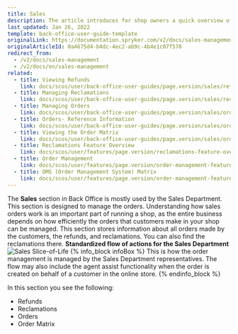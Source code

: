 ```yaml
---
title: Sales
description: The article introduces for shop owners a quick overview of the Sales section, such as Refunds, Orders, Order Matrix, and Reclamations in the Back Office.
last_updated: Jan 26, 2022
template: back-office-user-guide-template
originalLink: https://documentation.spryker.com/v2/docs/sales-management
originalArticleId: 0a4675d4-b4dc-4ec2-ab9c-4b4e1c07f578
redirect_from:
  - /v2/docs/sales-management
  - /v2/docs/en/sales-management
related:
  - title: Viewing Refunds
    link: docs/scos/user/back-office-user-guides/page.version/sales/refunds/viewing-refunds.html
  - title: Managing Reclamations
    link: docs/scos/user/back-office-user-guides/page.version/sales/reclamations/managing-reclamations.html
  - title: Managing Orders
    link: docs/scos/user/back-office-user-guides/page.version/sales/orders/managing-orders.html
  - title: Orders- Reference Information
    link: docs/scos/user/back-office-user-guides/page.version/sales/orders/references/orders-reference-information.html
  - title: Viewing the Order Matrix
    link: docs/scos/user/back-office-user-guides/page.version/sales/order-matrix/viewing-the-order-matrix.html
  - title: Reclamations Feature Overview
    link: docs/scos/user/features/page.version/reclamations-feature-overview.html
  - title: Order Management
    link: docs/scos/user/features/page.version/order-management-feature-overview/order-management-feature-overview.html
  - title: OMS (Order Management System) Matrix
    link: docs/scos/user/features/page.version/order-management-feature-overview/oms-order-management-system-matrix.html
---
```


The **Sales** section in Back Office is mostly used by the Sales Department.
This section is designed to manage the orders. Understanding how sales orders work is an important part of running a shop, as the entire business depends on how efficiently the orders that customers make in your shop can be managed. This section stores information about all orders made by the customers, the refunds, and reclamations. You can also find the reclamations there. 
**Standardized flow of actions for the Sales Department**
![Sales Slice-of-Life](https://cdn.document360.io/9fafa0d5-d76f-40c5-8b02-ab9515d3e879/Images/Documentation/Sales%20Slice-of-Life.png) 
{% info_block infoBox %}
This is how the order management is managed by the Sales Department representatives. The flow may also include the agent assist functionality when the order is created on behalf of a customer in the online store.
{% endinfo_block %}

In this section you see the following:
* Refunds
* Reclamations
* Orders
* Order Matrix

